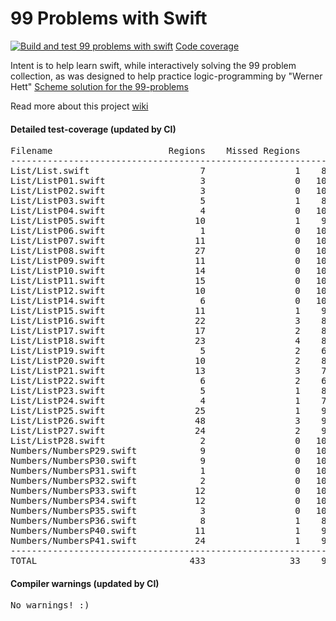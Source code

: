 # 99 Problems with Swift
[![Build and test 99 problems with swift ](https://github.com/ganesh47/swift-99-problems/actions/workflows/build-test.yml/badge.svg)](https://github.com/ganesh47/swift-99-problems/actions/workflows/build-test.yml)
[Code coverage](https://htmlpreview.github.io/?https://raw.githubusercontent.com/ganesh47/swift-99-problems/main/code-coverage-report.html)

Intent is to help learn swift, while interactively solving the 99 problem collection, as was designed to help practice logic-programming by "Werner Hett"
[Scheme solution for the 99-problems](http://community.schemewiki.org/?ninety-nine-scheme-problems)

Read more about this project [wiki](https://github.com/ganesh47/swift-99-problems/wiki)

####  Detailed test-coverage (updated by CI)
<pre>
Filename                      Regions    Missed Regions     Cover   Functions  Missed Functions  Executed       Lines      Missed Lines     Cover    Branches   Missed Branches     Cover
-----------------------------------------------------------------------------------------------------------------------------------------------------------------------------------------------------------------------------------
List/List.swift                     7                 1    85.71%           5                 1    80.00%          17                 3    82.35%           0                 0         -
List/ListP01.swift                  3                 0   100.00%           1                 0   100.00%           3                 0   100.00%           0                 0         -
List/ListP02.swift                  3                 0   100.00%           1                 0   100.00%           3                 0   100.00%           0                 0         -
List/ListP03.swift                  5                 1    80.00%           3                 1    66.67%           6                 1    83.33%           0                 0         -
List/ListP04.swift                  4                 0   100.00%           2                 0   100.00%           7                 0   100.00%           0                 0         -
List/ListP05.swift                 10                 1    90.00%           2                 0   100.00%          16                 2    87.50%           0                 0         -
List/ListP06.swift                  1                 0   100.00%           1                 0   100.00%           3                 0   100.00%           0                 0         -
List/ListP07.swift                 11                 0   100.00%           3                 0   100.00%          22                 0   100.00%           0                 0         -
List/ListP08.swift                 27                 0   100.00%           6                 0   100.00%          43                 0   100.00%           0                 0         -
List/ListP09.swift                 11                 0   100.00%           1                 0   100.00%          20                 0   100.00%           0                 0         -
List/ListP10.swift                 14                 0   100.00%           4                 0   100.00%          29                 0   100.00%           0                 0         -
List/ListP11.swift                 15                 0   100.00%           5                 0   100.00%          33                 0   100.00%           0                 0         -
List/ListP12.swift                 10                 0   100.00%           1                 0   100.00%          20                 0   100.00%           0                 0         -
List/ListP14.swift                  6                 0   100.00%           1                 0   100.00%          11                 0   100.00%           0                 0         -
List/ListP15.swift                 11                 1    90.91%           4                 1    75.00%          20                 1    95.00%           0                 0         -
List/ListP16.swift                 22                 3    86.36%           4                 1    75.00%          25                 3    88.00%           0                 0         -
List/ListP17.swift                 17                 2    88.24%           5                 2    60.00%          23                 2    91.30%           0                 0         -
List/ListP18.swift                 23                 4    82.61%          10                 4    60.00%          32                 4    87.50%           0                 0         -
List/ListP19.swift                  5                 2    60.00%           5                 2    60.00%           9                 2    77.78%           0                 0         -
List/ListP20.swift                 10                 2    80.00%           5                 2    60.00%          12                 2    83.33%           0                 0         -
List/ListP21.swift                 13                 3    76.92%           5                 2    60.00%          16                 4    75.00%           0                 0         -
List/ListP22.swift                  6                 2    66.67%           6                 2    66.67%          10                 2    80.00%           0                 0         -
List/ListP23.swift                  5                 1    80.00%           5                 1    80.00%           8                 1    87.50%           0                 0         -
List/ListP24.swift                  4                 1    75.00%           4                 1    75.00%           7                 1    85.71%           0                 0         -
List/ListP25.swift                 25                 1    96.00%          10                 1    90.00%          29                 1    96.55%           0                 0         -
List/ListP26.swift                 48                 3    93.75%          17                 3    82.35%          65                 3    95.38%           0                 0         -
List/ListP27.swift                 24                 2    91.67%          13                 2    84.62%          45                 2    95.56%           0                 0         -
List/ListP28.swift                  2                 0   100.00%           2                 0   100.00%           8                 0   100.00%           0                 0         -
Numbers/NumbersP29.swift            9                 0   100.00%           4                 0   100.00%          10                 0   100.00%           0                 0         -
Numbers/NumbersP30.swift            9                 0   100.00%           2                 0   100.00%           7                 0   100.00%           0                 0         -
Numbers/NumbersP31.swift            1                 0   100.00%           1                 0   100.00%           3                 0   100.00%           0                 0         -
Numbers/NumbersP32.swift            2                 0   100.00%           2                 0   100.00%           4                 0   100.00%           0                 0         -
Numbers/NumbersP33.swift           12                 0   100.00%           1                 0   100.00%          15                 0   100.00%           0                 0         -
Numbers/NumbersP34.swift           12                 0   100.00%           1                 0   100.00%          18                 0   100.00%           0                 0         -
Numbers/NumbersP35.swift            3                 0   100.00%           1                 0   100.00%           8                 0   100.00%           0                 0         -
Numbers/NumbersP36.swift            8                 1    87.50%           3                 1    66.67%          12                 1    91.67%           0                 0         -
Numbers/NumbersP40.swift           11                 1    90.91%           3                 0   100.00%          11                 1    90.91%           0                 0         -
Numbers/NumbersP41.swift           24                 1    95.83%           4                 0   100.00%          29                 1    96.55%           0                 0         -
-----------------------------------------------------------------------------------------------------------------------------------------------------------------------------------------------------------------------------------
TOTAL                             433                33    92.38%         153                27    82.35%         659                37    94.39%           0                 0         -
</pre>

#### Compiler warnings (updated by CI)
<pre>
No warnings! :)
</pre>

